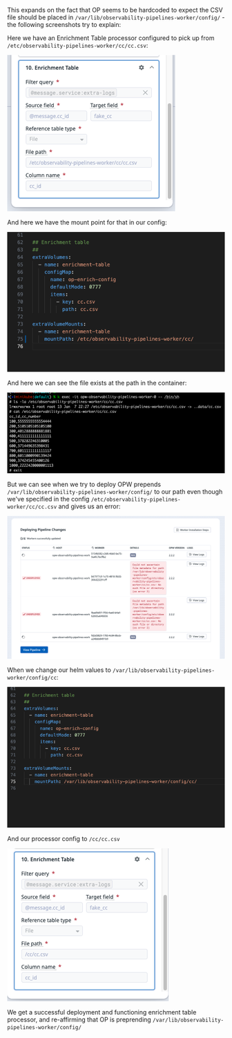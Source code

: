 This expands on the fact that OP seems to be hardcoded to expect the CSV file should be placed in `/var/lib/observability-pipelines-worker/config/` - the following screenshots try to explain:

Here we have an Enrichment Table processor configured to pick up from `/etc/observability-pipelines-worker/cc/cc.csv`:

![](./1.png)

And here we have the mount point for that in our config:

![](./2.png)

And here we can see the file exists at the path in the container:

![](./3.png)

But we can see when we try to deploy OPW prepends `/var/lib/observability-pipelines-worker/config/` to our path even though we've specified in the config `/etc/observability-pipelines-worker/cc/cc.csv` and gives us an error:

![](./4.png)

When we change our helm values to `/var/lib/observability-pipelines-worker/config/cc`:

![](./5.png)

And our processor config to `/cc/cc.csv`

![](./6.png)

We get a successful deployment and functioning enrichment table processor, and re-affirming that OP is preprending `/var/lib/observability-pipelines-worker/config/`
